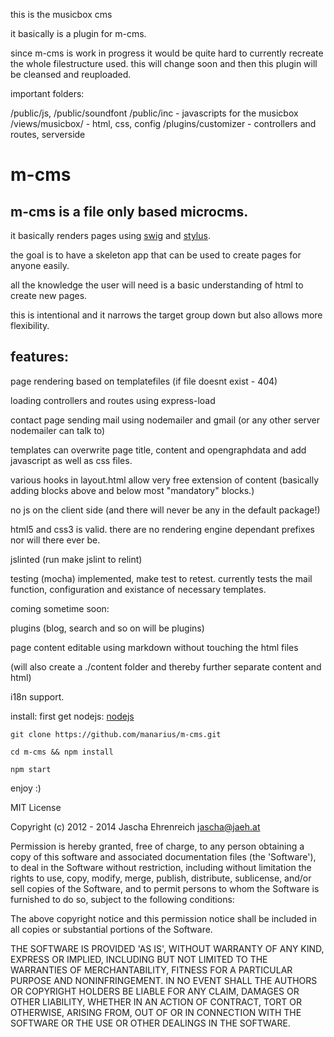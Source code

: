 this is the musicbox cms

it basically is a plugin for m-cms.

since m-cms is work in progress it would be quite hard to currently recreate the whole filestructure used.
this will change soon and then this plugin will be cleansed and reuploaded.

important folders:

/public/js, /public/soundfont /public/inc - javascripts for the musicbox
/views/musicbox/ - html, css, config
/plugins/customizer - controllers and routes, serverside


m-cms
=====

m-cms is a file only based microcms. 
--
it basically renders pages using [swig](http://paularmstrong.github.com/swig/) and [stylus](http://learnboost.github.com/stylus/).

the goal is to have a skeleton app that can be used to create pages for anyone easily.

all the knowledge the user will need is a basic understanding of html to create new pages.

this is intentional and it narrows the target group down but also allows more flexibility.


features:
--
page rendering based on templatefiles (if file doesnt exist - 404)

loading controllers and routes using express-load

contact page sending mail using nodemailer and gmail (or any other server nodemailer can talk to)

templates can overwrite page title, content and opengraphdata and add javascript as well as css files.

various hooks in layout.html allow very free extension of content (basically adding blocks above and below most "mandatory" blocks.)

no js on the client side (and there will never be any in the default package!)

html5 and css3 is valid. there are no rendering engine dependant prefixes nor will there ever be.

jslinted (run make jslint to relint)

testing (mocha) implemented, make test to retest. currently tests the mail function, configuration and existance of necessary templates.



coming sometime soon:

plugins (blog, search and so on will be plugins)

page content editable using markdown without touching the html files 

(will also create a ./content folder and thereby further separate content and html)

i18n support.


install:
    first get nodejs: [nodejs](http://nodejs.org)
    
    git clone https://github.com/manarius/m-cms.git
    
    cd m-cms && npm install
    
    npm start
    
enjoy :)


MIT License

Copyright (c) 2012 - 2014 Jascha Ehrenreich <jascha@jaeh.at>

Permission is hereby granted, free of charge, to any person obtaining a copy of this software and associated documentation files (the 'Software'), to deal in the Software without restriction, including without limitation the rights to use, copy, modify, merge, publish, distribute, sublicense, and/or sell copies of the Software, and to permit persons to whom the Software is furnished to do so, subject to the following conditions:

The above copyright notice and this permission notice shall be included in all copies or substantial portions of the Software.

THE SOFTWARE IS PROVIDED 'AS IS', WITHOUT WARRANTY OF ANY KIND, EXPRESS OR IMPLIED, INCLUDING BUT NOT LIMITED TO THE WARRANTIES OF MERCHANTABILITY, FITNESS FOR A PARTICULAR PURPOSE AND NONINFRINGEMENT. IN NO EVENT SHALL THE AUTHORS OR COPYRIGHT HOLDERS BE LIABLE FOR ANY CLAIM, DAMAGES OR OTHER LIABILITY, WHETHER IN AN ACTION OF CONTRACT, TORT OR OTHERWISE, ARISING FROM, OUT OF OR IN CONNECTION WITH THE SOFTWARE OR THE USE OR OTHER DEALINGS IN THE SOFTWARE.
